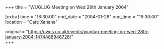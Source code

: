 +++
title = "WUGLUG Meeting on Wed 28th January 2004"

[extra]
time = "18:30:00"
end_date = "2004-01-28"
end_time = "19:30:00"
location = "Cafe Xanana"

original = "https://uwcs.co.uk/events/wuglug-meeting-on-wed-28th-january-2004-1474488948728/"    
+++



